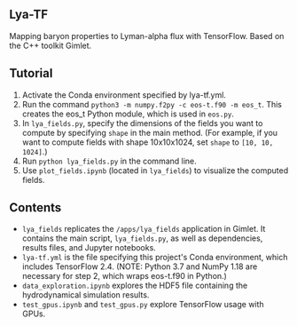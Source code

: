 ## Lya-TF
Mapping baryon properties to Lyman-alpha flux with TensorFlow. Based on the C++ toolkit Gimlet.

## Tutorial
1. Activate the Conda environment specified by lya-tf.yml.
2. Run the command `python3 -m numpy.f2py -c eos-t.f90 -m eos_t`. This creates the eos_t Python module, which is used in `eos.py`.
3. In `lya_fields.py`, specify the dimensions of the fields you want to compute by specifying `shape` in the main method. (For example, if you want to compute fields with shape 10x10x1024, set `shape` to `[10, 10, 1024]`.) 
4. Run `python lya_fields.py` in the command line.
5. Use `plot_fields.ipynb` (located in `lya_fields`) to visualize the computed fields.

## Contents
- `lya_fields` replicates the `/apps/lya_fields` application in Gimlet. It contains the main script, `lya_fields.py`, as well as dependencies, results files, and Jupyter notebooks.
- `lya-tf.yml` is the file specifying this project's Conda environment, which includes TensorFlow 2.4. (NOTE: Python 3.7 and NumPy 1.18 are necessary for step 2, which wraps eos-t.f90 in Python.)
- `data_exploration.ipynb` explores the HDF5 file containing the hydrodynamical simulation results.
- `test_gpus.ipynb` and `test_gpus.py` explore TensorFlow usage with GPUs.